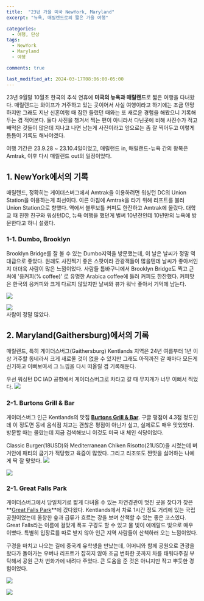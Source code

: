 ```yaml
---
title:  "23년 가을 미국 NewYork, Maryland"
excerpt: "뉴욕, 매릴랜드로의 짧은 가을 여행"

categories:
  - 여행, 단상
tags:
  - NewYork
  - Maryland
  - 여행

comments: true

last_modified_at: 2024-03-17T08:06:00-05:00
---
```


23년 9월말 10월초 한국의 추석 연휴에 **미국의 뉴욕과 매릴랜드**로 짧은 여행을 다녀왔다. 매릴랜드는 와이프가 거주하고 있는 곳이어서 사실 여행이라고 하기에는 조금 민망하지만 그래도 지난 신혼여행 때 잠깐 들렀던 때와는 또 새로운 경험을 해봤으니 기록해두는 겸 적어본다. 둘다 사진을 챙겨서 찍는 편이 아니라서 다닌곳에 비해 사진수가 적고 빼먹은 것들이 많은데 지나고 나면 남는게 사진이라고 앞으로는 좀 잘 찍어두고 이렇게 틈틈이 기록도 해놔야겠다. 

여행 기간은 23.9.28 ~ 23.10.4일이었고, 매릴랜드 in, 매릴랜드-뉴욕 간의 왕복은 Amtrak, 이후 다시 매릴랜드 out의 일정이었다.   

## 1. NewYork에서의 기록

매릴랜드, 정확히는 게이더스버그에서 Amtrak을 이용하려면 워싱턴 DC의 Union Station을 이용하는게 최선이다. 이른 아침에 Amtrak을 타기 위해 리프트를 불러 Union Station으로 향했다. 역에서 블루보틀 커피도 한잔하고 Amtrak에 올랐다. 대학교 때 친한 친구와 워싱턴DC, 뉴욕 여행을 했던게 벌써 10년전인데 10년만의 뉴욕에 방문한다고 하니 설랬다.

### 1-1. Dumbo, Brooklyn 

Brooklyn Bridge를 잘 볼 수 있는 Dumbo지역을 방문했는데, 이 날은 날씨가 정말 역대급으로 좋았다. 원래도 사진찍기 좋은 스팟이라 관광객들이 많을텐데 날씨가 좋아서인지 더더욱 사람이 많은 느낌이었다. 사람들 틈바구니에서 Brooklyn Bridge도 찍고 근처에 '응커피(% coffee)' 로 유명한 Arabica coffee에 들러 커피도 한잔했다. 커피맛은 한국의 응커피와 크게 다르지 않았지만 날씨와 뷰가 워낙 좋아서 기억에 남는다. 

![](https://github.com/dswcrispr/dswcrispr.github.io/blob/master/assets/images/23nymd/bb.jpg?raw=true)

![](https://github.com/dswcrispr/dswcrispr.github.io/blob/master/assets/images/23nymd/bb2.jpg?raw=true)<br>
사람이 정말 많았다. 



## 2. Maryland(Gaithersburg)에서의 기록 

매릴랜드, 특히 게이더스버그(Gaithersburg) Kentlands 지역은 24년 여름부터 1년 이상 거주할 동네라서 크게 새로울 것이 없을 수 있지만 그래도 아직까진 갈 때마다 모든게 신기하고 이뻐보여서 그 느낌을 다시 떠올릴 겸 기록해둔다. 

우선 워싱턴 DC IAD 공항에서 게이더스버그로 차타고 갈 때 무지개가 너무 이뻐서 찍었다.
![](https://github.com/dswcrispr/dswcrispr.github.io/blob/master/assets/images/23nymd/rainbow.jpg?raw=true)

### 2-1. Burtons Grill & Bar 

게이더스버그 인근 Kentlands의 맛집 **[Burtons Grill & Bar](https://www.google.com/maps/place/%EB%B2%84%ED%8A%BC%EC%8A%A4+%EA%B7%B8%EB%A6%B4+%26+%EB%B0%94/@39.0124224,-77.3941978,11.58z/data=!4m10!1m2!2m1!1sburtons+grill+and+bar!3m6!1s0x89b62d7a1ba8bef5:0x4baf38014157721a!8m2!3d39.1224902!4d-77.2342317!15sChVidXJ0b25zIGdyaWxsIGFuZCBiYXIiA4gBAVoXIhVidXJ0b25zIGdyaWxsIGFuZCBiYXKSARNhbWVyaWNhbl9yZXN0YXVyYW504AEA!16s%2Fg%2F11qnq_dfth?entry=ttu)**. 구글 평점이 4.3점 정도인데 이 정도면 동네 음식점 치고는 괜찮은 평점이 아닌가 싶고, 실제로도 매우 맛있었다. 방문할 때는 몰랐는데 지금 검색해보니 이것도 미국 내 체인 식당이었다. 

Classic Burger(18USD)와 Mediterranean Chiken Risotto(21USD)을 시켰는데 버거안에 패티의 굽기가 적당했고 육즙이 많았다. 그리고 리조또도 짠맛을 싫어하는 나에게 딱 잘 맞았다. 
![](https://github.com/dswcrispr/dswcrispr.github.io/blob/master/assets/images/23nymd/burger.jpg?raw=true)

![](https://github.com/dswcrispr/dswcrispr.github.io/blob/master/assets/images/23nymd/rice.jpg?raw=true)

### 2-1. Great Falls Park

게이더스버그에서 당일치기로 짧게 다녀올 수 있는 자연경관이 멋진 곳을 찾다가 찾은 **[Great Falls Park](https://www.nps.gov/grfa/index.htm)**에 갔다왔다. Kentlands에서 차로 1시간 정도 거리에 있는 국립공원이었는데 울창한 숲과 급류가 흐르는 강을 보며 산책할 수 있는 좋은 코스였다. Great Falls라는 이름에 걸맞게 폭포 구경도 할 수 있고 물 빛이 에메랄드 빛으로 매우 이뻤다. 특별히 입장료를 따로 받지 않아 인근 지역 사람들이 산책하러 오는 느낌이었다. 

구경을 마치고 나오는 길에 중국계 유학생을 만났는데, 어머니와 함께 공원으로 관광을 왔다가 돌아가는 우버나 리프트가 잡히지 않아 조금 번화한 곳까지 차를 태워다주길 부탁해서 공원 근처 번화가에 내려다 주었다. 큰 도움을 준 것은 아니지만 작고 뿌듯한 경험이었다. 

![](https://github.com/dswcrispr/dswcrispr.github.io/blob/master/assets/images/23nymd/fall1.jpg?raw=true)

![](https://github.com/dswcrispr/dswcrispr.github.io/blob/master/assets/images/23nymd/fall2.jpg?raw=true)







